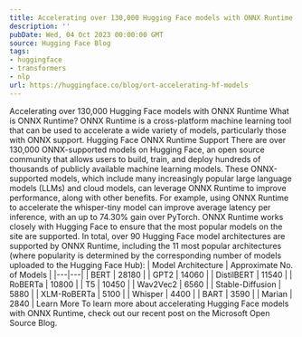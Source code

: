 ```yaml
---
title: Accelerating over 130,000 Hugging Face models with ONNX Runtime
description: ''
pubDate: Wed, 04 Oct 2023 00:00:00 GMT
source: Hugging Face Blog
tags:
- huggingface
- transformers
- nlp
url: https://huggingface.co/blog/ort-accelerating-hf-models
---
```


Accelerating over 130,000 Hugging Face models with ONNX Runtime
What is ONNX Runtime?
ONNX Runtime is a cross-platform machine learning tool that can be used to accelerate a wide variety of models, particularly those with ONNX support.
Hugging Face ONNX Runtime Support
There are over 130,000 ONNX-supported models on Hugging Face, an open source community that allows users to build, train, and deploy hundreds of thousands of publicly available machine learning models. These ONNX-supported models, which include many increasingly popular large language models (LLMs) and cloud models, can leverage ONNX Runtime to improve performance, along with other benefits. For example, using ONNX Runtime to accelerate the whisper-tiny model can improve average latency per inference, with an up to 74.30% gain over PyTorch. ONNX Runtime works closely with Hugging Face to ensure that the most popular models on the site are supported. In total, over 90 Hugging Face model architectures are supported by ONNX Runtime, including the 11 most popular architectures (where popularity is determined by the corresponding number of models uploaded to the Hugging Face Hub):
| Model Architecture | Approximate No. of Models |
|---|---|
| BERT | 28180 |
| GPT2 | 14060 |
| DistilBERT | 11540 |
| RoBERTa | 10800 |
| T5 | 10450 |
| Wav2Vec2 | 6560 |
| Stable-Diffusion | 5880 |
| XLM-RoBERTa | 5100 |
| Whisper | 4400 |
| BART | 3590 |
| Marian | 2840 |
Learn More
To learn more about accelerating Hugging Face models with ONNX Runtime, check out our recent post on the Microsoft Open Source Blog.